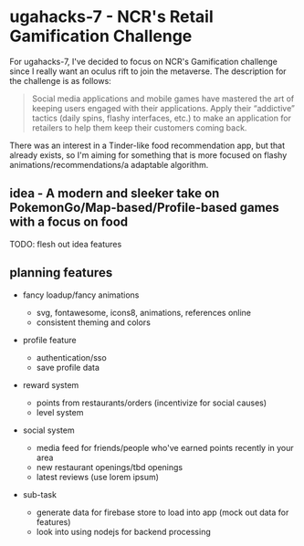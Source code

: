 # ugahacks-7 - NCR's Retail Gamification Challenge

For ugahacks-7, I've decided to focus on NCR's Gamification challenge since I really want an oculus rift to join the metaverse.
The description for the challenge is as follows:

> Social media applications and mobile games have mastered the art of keeping users engaged with their applications.
> Apply their “addictive” tactics (daily spins, flashy interfaces, etc.) to make an application for retailers to help them keep their customers coming back.

There was an interest in a Tinder-like food recommendation app, but that already exists, so I'm aiming for something that is more focused on flashy animations/recommendations/a adaptable algorithm.

## idea - A modern and sleeker take on PokemonGo/Map-based/Profile-based games with a focus on food

TODO: flesh out idea features

## planning features

- fancy loadup/fancy animations
  - svg, fontawesome, icons8, animations, references online
  - consistent theming and colors
- profile feature
  - authentication/sso
  - save profile data
- reward system
  - points from restaurants/orders (incentivize for social causes)
  - level system
- social system

  - media feed for friends/people who've earned points recently in your area
  - new restaurant openings/tbd openings
  - latest reviews (use lorem ipsum)

- sub-task
  - generate data for firebase store to load into app (mock out data for features)
  - look into using nodejs for backend processing
